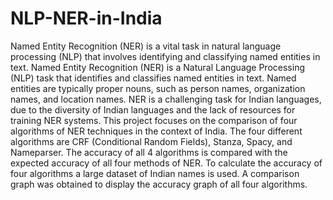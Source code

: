 # NLP-NER-in-India


Named Entity Recognition (NER) is a vital task in natural language processing (NLP) that involves identifying and classifying named entities in text. Named Entity Recognition (NER) is a Natural Language Processing (NLP) task that identifies and classifies named entities in text. Named entities are typically proper nouns, such as person names, organization names, and location names. NER is a challenging task for Indian languages, due to the diversity of Indian languages and the lack of resources for training NER systems. This project focuses on the comparison of four algorithms of NER techniques in the context of India. The four different algorithms are CRF (Conditional Random Fields), Stanza, Spacy, and Nameparser. The accuracy of all 4 algorithms is compared with the expected accuracy of all four methods of NER. To calculate the accuracy of four algorithms a large dataset of Indian names is used. A comparison graph was obtained to display the accuracy graph of all four algorithms.
